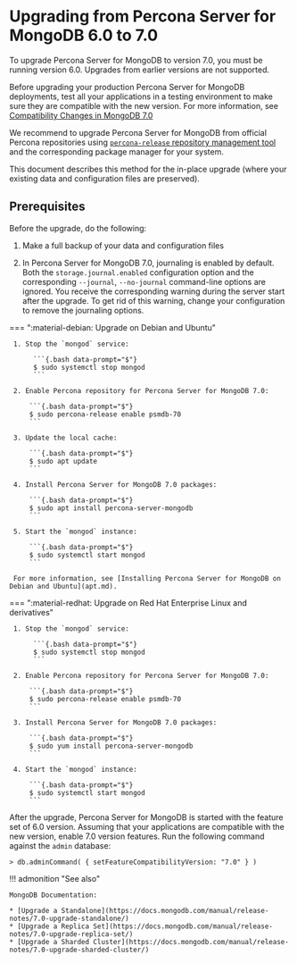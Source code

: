 # Upgrading from Percona Server for MongoDB 6.0 to 7.0

To upgrade Percona Server for MongoDB to version 7.0, you must be running version
6.0. Upgrades from earlier versions are not supported.

Before upgrading your production Percona Server for MongoDB deployments, test all your applications
in a testing environment to make sure they are compatible with the new version.
For more information, see [Compatibility Changes in MongoDB 7.0](https://www.mongodb.com/docs/v7.0/release-notes/7.0-compatibility/)

We recommend to upgrade Percona Server for MongoDB from official Percona repositories using [`percona-release` repository management tool](https://docs.percona.com/percona-software-repositories/index.html) and
the corresponding package manager for your system. 

This document describes this method for the in-place upgrade (where your existing
data and configuration files are preserved).

## Prerequisites

Before the upgrade, do the following:

1. Make a full backup of your data and configuration files

2. In Percona Server for MongoDB 7.0, journaling is enabled by default. Both the `storage.journal.enabled` configuration option and the corresponding `--journal`, `--no-journal` command-line options are ignored. You receive the corresponding warning during the server start after the upgrade. To get rid of this warning, change your configuration to remove the journaling options. 

=== ":material-debian: Upgrade on Debian and Ubuntu"

     1. Stop the `mongod` service:

          ```{.bash data-prompt="$"}
          $ sudo systemctl stop mongod
          ```

     2. Enable Percona repository for Percona Server for MongoDB 7.0:

         ```{.bash data-prompt="$"}
         $ sudo percona-release enable psmdb-70
         ```

     3. Update the local cache:

         ```{.bash data-prompt="$"}
         $ sudo apt update
         ```

     4. Install Percona Server for MongoDB 7.0 packages:

         ```{.bash data-prompt="$"}
         $ sudo apt install percona-server-mongodb
         ```

     5. Start the `mongod` instance:

         ```{.bash data-prompt="$"}
         $ sudo systemctl start mongod
         ```

     For more information, see [Installing Percona Server for MongoDB on Debian and Ubuntu](apt.md).

=== ":material-redhat: Upgrade on Red Hat Enterprise Linux and derivatives"

     1. Stop the `mongod` service:

          ```{.bash data-prompt="$"}
          $ sudo systemctl stop mongod
          ```

     2. Enable Percona repository for Percona Server for MongoDB 7.0:

         ```{.bash data-prompt="$"}
         $ sudo percona-release enable psmdb-70
         ``` 

     3. Install Percona Server for MongoDB 7.0 packages:

         ```{.bash data-prompt="$"}
         $ sudo yum install percona-server-mongodb
         ```

     4. Start the `mongod` instance:

         ```{.bash data-prompt="$"}
         $ sudo systemctl start mongod
         ```

After the upgrade, Percona Server for MongoDB is started with the feature set of 6.0 version. Assuming that your applications are compatible with the new version, enable 7.0 version features. Run the following command against the `admin` database:

```{.javascript data-prompt=">"}
> db.adminCommand( { setFeatureCompatibilityVersion: "7.0" } )
```

!!! admonition "See also"

    MongoDB Documentation:

    * [Upgrade a Standalone](https://docs.mongodb.com/manual/release-notes/7.0-upgrade-standalone/)
    * [Upgrade a Replica Set](https://docs.mongodb.com/manual/release-notes/7.0-upgrade-replica-set/)
    * [Upgrade a Sharded Cluster](https://docs.mongodb.com/manual/release-notes/7.0-upgrade-sharded-cluster/)
